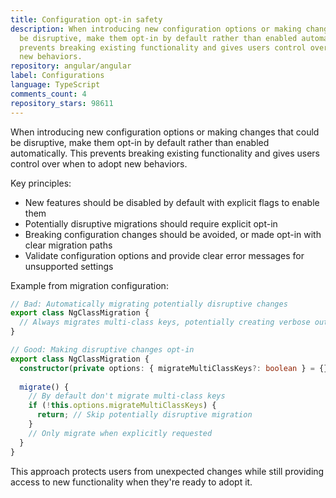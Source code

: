 ```yaml
---
title: Configuration opt-in safety
description: When introducing new configuration options or making changes that could
  be disruptive, make them opt-in by default rather than enabled automatically. This
  prevents breaking existing functionality and gives users control over when to adopt
  new behaviors.
repository: angular/angular
label: Configurations
language: TypeScript
comments_count: 4
repository_stars: 98611
---
```


When introducing new configuration options or making changes that could be disruptive, make them opt-in by default rather than enabled automatically. This prevents breaking existing functionality and gives users control over when to adopt new behaviors.

Key principles:
- New features should be disabled by default with explicit flags to enable them
- Potentially disruptive migrations should require explicit opt-in
- Breaking configuration changes should be avoided, or made opt-in with clear migration paths
- Validate configuration options and provide clear error messages for unsupported settings

Example from migration configuration:
```typescript
// Bad: Automatically migrating potentially disruptive changes
export class NgClassMigration {
  // Always migrates multi-class keys, potentially creating verbose output
}

// Good: Making disruptive changes opt-in
export class NgClassMigration {
  constructor(private options: { migrateMultiClassKeys?: boolean } = {}) {}
  
  migrate() {
    // By default don't migrate multi-class keys
    if (!this.options.migrateMultiClassKeys) {
      return; // Skip potentially disruptive migration
    }
    // Only migrate when explicitly requested
  }
}
```

This approach protects users from unexpected changes while still providing access to new functionality when they're ready to adopt it.